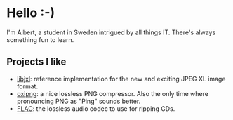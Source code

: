 # Hello :-)
I'm Albert, a student in Sweden intrigued by all things IT. There's always something fun to learn.

## Projects I like
- [libjxl](https://github.com/libjxl/libjxl): reference implementation for the new and exciting JPEG XL image format.
- [oxipng](https://github.com/shssoichiro/oxipng): a nice lossless PNG compressor. Also the only time where pronouncing PNG as "Ping" sounds better.
- [FLAC](https://github.com/xiph/flac): the lossless audio codec to use for ripping CDs.
